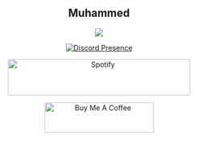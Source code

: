 <div align="center">
  <h2>Muhammed</h2>

  <div><img src='https://skillicons.dev/icons?i=discord,bots,js,ts,vscode,html,css,react,vite,nodejs,arduino,java,md,electron,git,github,blender,dart,flutter,cs,unity,unreal,linux,figma,idea,ps,pr,postman'/></img></div>
  
[![Discord Presence](https://lanyard.cnrad.dev/api/747340224962494524)](https://discord.com/users/747340224962494524)

<a href="https://open.spotify.com/user/31ktsppspw4awepeisezbmrqia6m?si=67233b1bd3db4df8" target="_blank"><img src="http://localhost/api/currently-playing?id=31ktsppspw4awepeisezbmrqia6m" alt="Spotify" style="height: 71.75px !important;width: 361.25px !important;" ></a>

<a href="https://www.buymeacoffee.com/damoxer" target="_blank"><img src="https://cdn.buymeacoffee.com/buttons/v2/default-violet.png" alt="Buy Me A Coffee" style="height:60px!important;width:217px !important;" ></a>

</div>